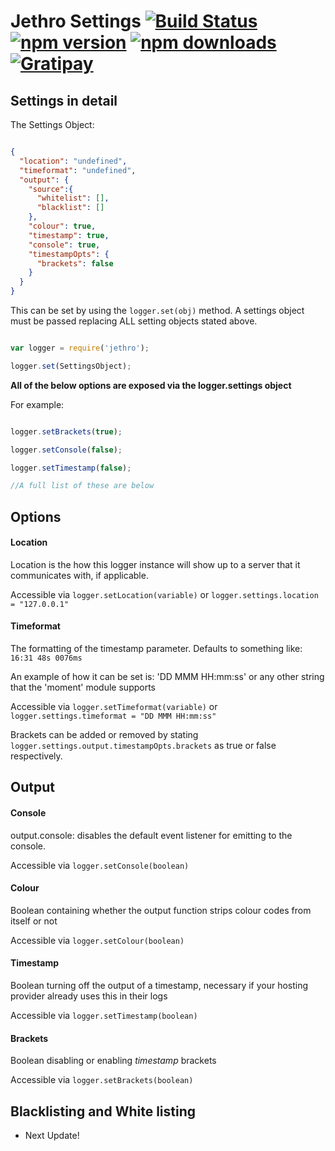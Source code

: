 # Jethro Settings [![Build Status](https://travis-ci.org/JethroLogger/Jethro.svg?branch=master)](https://travis-ci.org/JethroLogger/Jethro) [![npm version](http://img.shields.io/npm/v/jethro.svg)](https://npmjs.org/package/jethro) [![npm downloads](http://img.shields.io/npm/dm/jethro.svg)](https://npmjs.org/package/jethro) [![Gratipay](http://img.shields.io/gratipay/Hunchmun.svg)](https://www.gratipay.com/Hunchmun/)

Settings in detail
------------------

The Settings Object:

```json

{
  "location": "undefined",
  "timeformat": "undefined",
  "output": {
    "source":{
      "whitelist": [],
      "blacklist": []
    },
    "colour": true,
    "timestamp": true,
    "console": true,
    "timestampOpts": {
      "brackets": false
    }
  }
}
```

This can be set by using the `logger.set(obj)` method. A settings object must be passed replacing ALL setting objects stated above.

```js

var logger = require('jethro');

logger.set(SettingsObject);

```

**__All of the below options are exposed via the logger.settings object__**

For example: 

```js

logger.setBrackets(true);

logger.setConsole(false);

logger.setTimestamp(false);

//A full list of these are below
```

Options
-------

#### Location

Location is the how this logger instance will show up to a server that it communicates with, if applicable.

Accessible via ```logger.setLocation(variable)``` or ```logger.settings.location = "127.0.0.1"```

#### Timeformat

The formatting of the timestamp parameter. Defaults to something like: `16:31 48s 0076ms`

An example of how it can be set is: 'DD MMM HH:mm:ss' or any other string that the 'moment' module supports

Accessible via ```logger.setTimeformat(variable)``` or ```logger.settings.timeformat = "DD MMM HH:mm:ss"```

Brackets can be added or removed by stating `logger.settings.output.timestampOpts.brackets` as true or false respectively.

Output
------

#### Console

output.console: disables the default event listener for emitting to the console.

Accessible via ```logger.setConsole(boolean)```

#### Colour

Boolean containing whether the output function strips colour codes from itself or not

Accessible via ```logger.setColour(boolean)```

#### Timestamp

Boolean turning off the output of a timestamp, necessary if your hosting provider already uses this in their logs

Accessible via ```logger.setTimestamp(boolean)```

#### Brackets 

Boolean disabling or enabling _timestamp_ brackets

Accessible via ```logger.setBrackets(boolean)```

Blacklisting and White listing
------------------------------

* Next Update!



